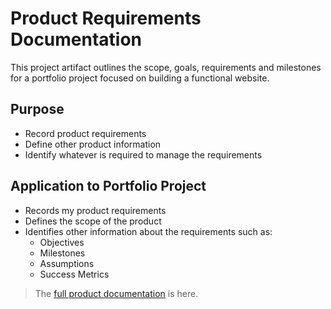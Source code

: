 # Product Requirements Documentation
This project artifact outlines the scope, goals, requirements and milestones for a portfolio project focused on building a functional website.
## Purpose
* Record product requirements
* Define other product information
* Identify whatever is required to manage the requirements

## Application to Portfolio Project
* Records my product requirements
* Defines the scope of the product
* Identifies other information about the requirements such as:
   * Objectives
   * Milestones
   * Assumptions
   * Success Metrics

> The [full product documentation](https://github.com/kolibriBlitz/kolibriBlitz.github.io/tree/main/Documents/AP-portfolio-website-plan.pdf) is here.
